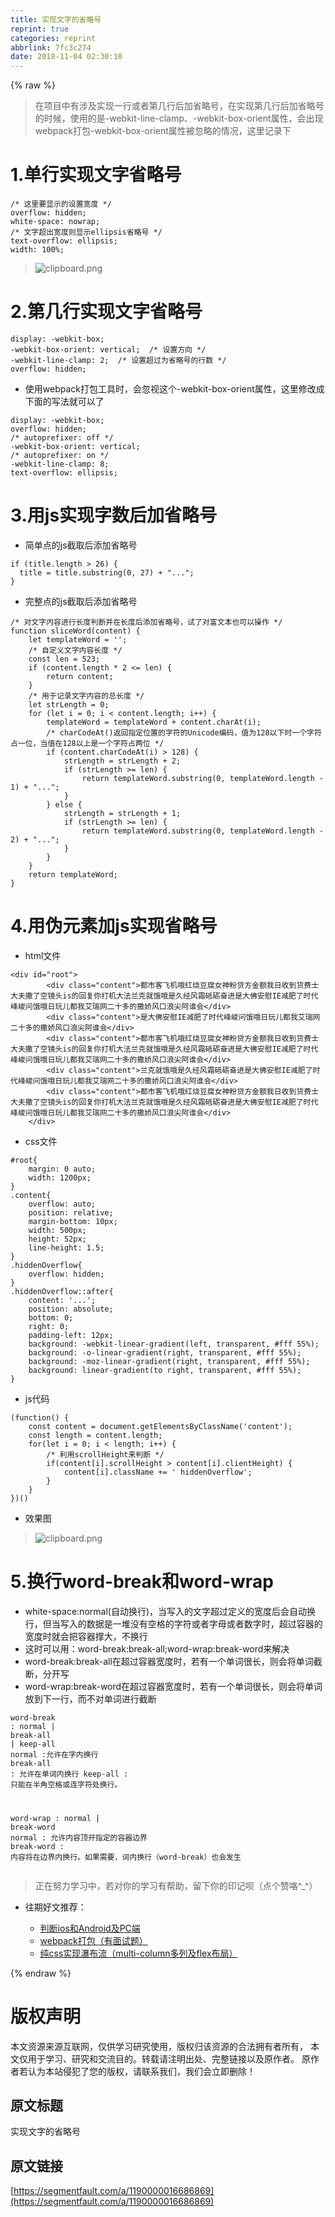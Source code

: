 ```yaml
---
title: 实现文字的省略号
reprint: true
categories: reprint
abbrlink: 7fc3c274
date: 2018-11-04 02:30:10
---
```


{% raw %}
<blockquote>&#x5728;&#x9879;&#x76EE;&#x4E2D;&#x6709;&#x6D89;&#x53CA;&#x5B9E;&#x73B0;&#x4E00;&#x884C;&#x6216;&#x8005;&#x7B2C;&#x51E0;&#x884C;&#x540E;&#x52A0;&#x7701;&#x7565;&#x53F7;&#xFF0C;&#x5728;&#x5B9E;&#x73B0;&#x7B2C;&#x51E0;&#x884C;&#x540E;&#x52A0;&#x7701;&#x7565;&#x53F7;&#x7684;&#x65F6;&#x5019;&#xFF0C;&#x4F7F;&#x7528;&#x7684;&#x662F;-webkit-line-clamp&#x3001;-webkit-box-orient&#x5C5E;&#x6027;&#xFF0C;&#x4F1A;&#x51FA;&#x73B0;webpack&#x6253;&#x5305;-webkit-box-orient&#x5C5E;&#x6027;&#x88AB;&#x5FFD;&#x7565;&#x7684;&#x60C5;&#x51B5;&#xFF0C;&#x8FD9;&#x91CC;&#x8BB0;&#x5F55;&#x4E0B;</blockquote><h1 id="articleHeader0">1.&#x5355;&#x884C;&#x5B9E;&#x73B0;&#x6587;&#x5B57;&#x7701;&#x7565;&#x53F7;</h1><div class="widget-codetool" style="display:none"><div class="widget-codetool--inner"><span class="selectCode code-tool" data-toggle="tooltip" data-placement="top" title="" data-original-title="&#x5168;&#x9009;"></span> <span type="button" class="copyCode code-tool" data-toggle="tooltip" data-placement="top" data-clipboard-text="/* &#x8FD9;&#x91CC;&#x8981;&#x663E;&#x793A;&#x7684;&#x8BBE;&#x7F6E;&#x5BBD;&#x5EA6; */
overflow: hidden;
white-space: nowrap;
/* &#x6587;&#x5B57;&#x8D85;&#x51FA;&#x5BBD;&#x5EA6;&#x5219;&#x663E;&#x793A;ellipsis&#x7701;&#x7565;&#x53F7; */
text-overflow: ellipsis;
width: 100%;" title="" data-original-title="&#x590D;&#x5236;"></span> <span type="button" class="saveToNote code-tool" data-toggle="tooltip" data-placement="top" title="" data-original-title="&#x653E;&#x8FDB;&#x7B14;&#x8BB0;"></span></div></div><pre class="hljs scss"><code><span class="hljs-comment">/* &#x8FD9;&#x91CC;&#x8981;&#x663E;&#x793A;&#x7684;&#x8BBE;&#x7F6E;&#x5BBD;&#x5EA6; */</span>
<span class="hljs-attribute">overflow</span>: hidden;
<span class="hljs-attribute">white-space</span>: nowrap;
<span class="hljs-comment">/* &#x6587;&#x5B57;&#x8D85;&#x51FA;&#x5BBD;&#x5EA6;&#x5219;&#x663E;&#x793A;ellipsis&#x7701;&#x7565;&#x53F7; */</span>
<span class="hljs-attribute">text-overflow</span>: ellipsis;
<span class="hljs-attribute">width</span>: <span class="hljs-number">100%</span>;</code></pre><blockquote><span class="img-wrap"><img data-src="/img/bVbia04?w=197&amp;h=38" src="https://static.alili.tech/img/bVbia04?w=197&amp;h=38" alt="clipboard.png" title="clipboard.png" style="cursor:pointer;display:inline"></span></blockquote><h1 id="articleHeader1">2.&#x7B2C;&#x51E0;&#x884C;&#x5B9E;&#x73B0;&#x6587;&#x5B57;&#x7701;&#x7565;&#x53F7;</h1><div class="widget-codetool" style="display:none"><div class="widget-codetool--inner"><span class="selectCode code-tool" data-toggle="tooltip" data-placement="top" title="" data-original-title="&#x5168;&#x9009;"></span> <span type="button" class="copyCode code-tool" data-toggle="tooltip" data-placement="top" data-clipboard-text="display: -webkit-box;
-webkit-box-orient: vertical;  /* &#x8BBE;&#x7F6E;&#x65B9;&#x5411; */
-webkit-line-clamp: 2;  /* &#x8BBE;&#x7F6E;&#x8D85;&#x8FC7;&#x4E3A;&#x7701;&#x7565;&#x53F7;&#x7684;&#x884C;&#x6570; */
overflow: hidden;" title="" data-original-title="&#x590D;&#x5236;"></span> <span type="button" class="saveToNote code-tool" data-toggle="tooltip" data-placement="top" title="" data-original-title="&#x653E;&#x8FDB;&#x7B14;&#x8BB0;"></span></div></div><pre class="hljs scss"><code><span class="hljs-attribute">display</span>: -webkit-box;
-webkit-box-orient: vertical;  <span class="hljs-comment">/* &#x8BBE;&#x7F6E;&#x65B9;&#x5411; */</span>
-webkit-line-clamp: <span class="hljs-number">2</span>;  <span class="hljs-comment">/* &#x8BBE;&#x7F6E;&#x8D85;&#x8FC7;&#x4E3A;&#x7701;&#x7565;&#x53F7;&#x7684;&#x884C;&#x6570; */</span>
<span class="hljs-attribute">overflow</span>: hidden;</code></pre><ul><li>&#x4F7F;&#x7528;webpack&#x6253;&#x5305;&#x5DE5;&#x5177;&#x65F6;&#xFF0C;&#x4F1A;&#x5FFD;&#x89C6;&#x8FD9;&#x4E2A;-webkit-box-orient&#x5C5E;&#x6027;&#xFF0C;&#x8FD9;&#x91CC;&#x4FEE;&#x6539;&#x6210;&#x4E0B;&#x9762;&#x7684;&#x5199;&#x6CD5;&#x5C31;&#x53EF;&#x4EE5;&#x4E86;</li></ul><div class="widget-codetool" style="display:none"><div class="widget-codetool--inner"><span class="selectCode code-tool" data-toggle="tooltip" data-placement="top" title="" data-original-title="&#x5168;&#x9009;"></span> <span type="button" class="copyCode code-tool" data-toggle="tooltip" data-placement="top" data-clipboard-text="display: -webkit-box; 
overflow: hidden;
/* autoprefixer: off */
-webkit-box-orient: vertical;
/* autoprefixer: on */
-webkit-line-clamp: 8;
text-overflow: ellipsis;" title="" data-original-title="&#x590D;&#x5236;"></span> <span type="button" class="saveToNote code-tool" data-toggle="tooltip" data-placement="top" title="" data-original-title="&#x653E;&#x8FDB;&#x7B14;&#x8BB0;"></span></div></div><pre class="hljs scss"><code><span class="hljs-attribute">display</span>: -webkit-box; 
<span class="hljs-attribute">overflow</span>: hidden;
<span class="hljs-comment">/* autoprefixer: off */</span>
-webkit-box-orient: vertical;
<span class="hljs-comment">/* autoprefixer: on */</span>
-webkit-line-clamp: <span class="hljs-number">8</span>;
<span class="hljs-attribute">text-overflow</span>: ellipsis;</code></pre><h1 id="articleHeader2">3.&#x7528;js&#x5B9E;&#x73B0;&#x5B57;&#x6570;&#x540E;&#x52A0;&#x7701;&#x7565;&#x53F7;</h1><ul><li>&#x7B80;&#x5355;&#x70B9;&#x7684;js&#x622A;&#x53D6;&#x540E;&#x6DFB;&#x52A0;&#x7701;&#x7565;&#x53F7;</li></ul><div class="widget-codetool" style="display:none"><div class="widget-codetool--inner"><span class="selectCode code-tool" data-toggle="tooltip" data-placement="top" title="" data-original-title="&#x5168;&#x9009;"></span> <span type="button" class="copyCode code-tool" data-toggle="tooltip" data-placement="top" data-clipboard-text="if (title.length &gt; 26) {
  title = title.substring(0, 27) + &quot;...&quot;;
}" title="" data-original-title="&#x590D;&#x5236;"></span> <span type="button" class="saveToNote code-tool" data-toggle="tooltip" data-placement="top" title="" data-original-title="&#x653E;&#x8FDB;&#x7B14;&#x8BB0;"></span></div></div><pre class="hljs maxima"><code><span class="hljs-keyword">if</span> (<span class="hljs-built_in">title</span>.<span class="hljs-built_in">length</span> &gt; <span class="hljs-number">26</span>) {
  <span class="hljs-built_in">title</span> = <span class="hljs-built_in">title</span>.<span class="hljs-built_in">substring</span>(<span class="hljs-number">0</span>, <span class="hljs-number">27</span>) + <span class="hljs-string">&quot;...&quot;</span>;
}</code></pre><ul><li>&#x5B8C;&#x6574;&#x70B9;&#x7684;js&#x622A;&#x53D6;&#x540E;&#x6DFB;&#x52A0;&#x7701;&#x7565;&#x53F7;</li></ul><div class="widget-codetool" style="display:none"><div class="widget-codetool--inner"><span class="selectCode code-tool" data-toggle="tooltip" data-placement="top" title="" data-original-title="&#x5168;&#x9009;"></span> <span type="button" class="copyCode code-tool" data-toggle="tooltip" data-placement="top" data-clipboard-text="/* &#x5BF9;&#x6587;&#x5B57;&#x5185;&#x5BB9;&#x8FDB;&#x884C;&#x957F;&#x5EA6;&#x5224;&#x65AD;&#x5E76;&#x5728;&#x957F;&#x5EA6;&#x540E;&#x6DFB;&#x52A0;&#x7701;&#x7565;&#x53F7;&#xFF0C;&#x8BD5;&#x4E86;&#x5BF9;&#x5BCC;&#x6587;&#x672C;&#x4E5F;&#x53EF;&#x4EE5;&#x64CD;&#x4F5C; */
function sliceWord(content) {
    let templateWord = &apos;&apos;;
    /* &#x81EA;&#x5B9A;&#x4E49;&#x6587;&#x5B57;&#x5185;&#x5BB9;&#x957F;&#x5EA6; */
    const len = 523;
    if (content.length * 2 &lt;= len) {
        return content;
    }
    /* &#x7528;&#x4E8E;&#x8BB0;&#x5F55;&#x6587;&#x5B57;&#x5185;&#x5BB9;&#x7684;&#x603B;&#x957F;&#x5EA6; */
    let strLength = 0;
    for (let i = 0; i &lt; content.length; i++) {
        templateWord = templateWord + content.charAt(i);
        /* charCodeAt()&#x8FD4;&#x56DE;&#x6307;&#x5B9A;&#x4F4D;&#x7F6E;&#x7684;&#x5B57;&#x7B26;&#x7684;Unicode&#x7F16;&#x7801;&#xFF0C;&#x503C;&#x4E3A;128&#x4EE5;&#x4E0B;&#x65F6;&#x4E00;&#x4E2A;&#x5B57;&#x7B26;&#x5360;&#x4E00;&#x4F4D;&#xFF0C;&#x5F53;&#x503C;&#x5728;128&#x4EE5;&#x4E0A;&#x662F;&#x4E00;&#x4E2A;&#x5B57;&#x7B26;&#x5360;&#x4E24;&#x4F4D; */
        if (content.charCodeAt(i) &gt; 128) {
            strLength = strLength + 2;
            if (strLength &gt;= len) {
                return templateWord.substring(0, templateWord.length - 1) + &quot;...&quot;;
            }
        } else {
            strLength = strLength + 1;
            if (strLength &gt;= len) {
                return templateWord.substring(0, templateWord.length - 2) + &quot;...&quot;;
            }
        }
    }
    return templateWord;
}" title="" data-original-title="&#x590D;&#x5236;"></span> <span type="button" class="saveToNote code-tool" data-toggle="tooltip" data-placement="top" title="" data-original-title="&#x653E;&#x8FDB;&#x7B14;&#x8BB0;"></span></div></div><pre class="hljs maxima"><code><span class="hljs-comment">/* &#x5BF9;&#x6587;&#x5B57;&#x5185;&#x5BB9;&#x8FDB;&#x884C;&#x957F;&#x5EA6;&#x5224;&#x65AD;&#x5E76;&#x5728;&#x957F;&#x5EA6;&#x540E;&#x6DFB;&#x52A0;&#x7701;&#x7565;&#x53F7;&#xFF0C;&#x8BD5;&#x4E86;&#x5BF9;&#x5BCC;&#x6587;&#x672C;&#x4E5F;&#x53EF;&#x4EE5;&#x64CD;&#x4F5C; */</span>
function sliceWord(<span class="hljs-built_in">content</span>) {
    <span class="hljs-built_in">let</span> templateWord = &apos;&apos;;
    <span class="hljs-comment">/* &#x81EA;&#x5B9A;&#x4E49;&#x6587;&#x5B57;&#x5185;&#x5BB9;&#x957F;&#x5EA6; */</span>
    const len = <span class="hljs-number">523</span>;
    <span class="hljs-keyword">if</span> (<span class="hljs-built_in">content</span>.<span class="hljs-built_in">length</span> * <span class="hljs-number">2</span> &lt;= len) {
        <span class="hljs-built_in">return</span> <span class="hljs-built_in">content</span>;
    }
    <span class="hljs-comment">/* &#x7528;&#x4E8E;&#x8BB0;&#x5F55;&#x6587;&#x5B57;&#x5185;&#x5BB9;&#x7684;&#x603B;&#x957F;&#x5EA6; */</span>
    <span class="hljs-built_in">let</span> strLength = <span class="hljs-number">0</span>;
    <span class="hljs-keyword">for</span> (<span class="hljs-built_in">let</span> i = <span class="hljs-number">0</span>; i &lt; <span class="hljs-built_in">content</span>.<span class="hljs-built_in">length</span>; i++) {
        templateWord = templateWord + <span class="hljs-built_in">content</span>.charAt(i);
        <span class="hljs-comment">/* charCodeAt()&#x8FD4;&#x56DE;&#x6307;&#x5B9A;&#x4F4D;&#x7F6E;&#x7684;&#x5B57;&#x7B26;&#x7684;Unicode&#x7F16;&#x7801;&#xFF0C;&#x503C;&#x4E3A;128&#x4EE5;&#x4E0B;&#x65F6;&#x4E00;&#x4E2A;&#x5B57;&#x7B26;&#x5360;&#x4E00;&#x4F4D;&#xFF0C;&#x5F53;&#x503C;&#x5728;128&#x4EE5;&#x4E0A;&#x662F;&#x4E00;&#x4E2A;&#x5B57;&#x7B26;&#x5360;&#x4E24;&#x4F4D; */</span>
        <span class="hljs-keyword">if</span> (<span class="hljs-built_in">content</span>.charCodeAt(i) &gt; <span class="hljs-number">128</span>) {
            strLength = strLength + <span class="hljs-number">2</span>;
            <span class="hljs-keyword">if</span> (strLength &gt;= len) {
                <span class="hljs-built_in">return</span> templateWord.<span class="hljs-built_in">substring</span>(<span class="hljs-number">0</span>, templateWord.<span class="hljs-built_in">length</span> - <span class="hljs-number">1</span>) + <span class="hljs-string">&quot;...&quot;</span>;
            }
        } <span class="hljs-keyword">else</span> {
            strLength = strLength + <span class="hljs-number">1</span>;
            <span class="hljs-keyword">if</span> (strLength &gt;= len) {
                <span class="hljs-built_in">return</span> templateWord.<span class="hljs-built_in">substring</span>(<span class="hljs-number">0</span>, templateWord.<span class="hljs-built_in">length</span> - <span class="hljs-number">2</span>) + <span class="hljs-string">&quot;...&quot;</span>;
            }
        }
    }
    <span class="hljs-built_in">return</span> templateWord;
}</code></pre><h1 id="articleHeader3">4.&#x7528;&#x4F2A;&#x5143;&#x7D20;&#x52A0;js&#x5B9E;&#x73B0;&#x7701;&#x7565;&#x53F7;</h1><ul><li>html&#x6587;&#x4EF6;</li></ul><div class="widget-codetool" style="display:none"><div class="widget-codetool--inner"><span class="selectCode code-tool" data-toggle="tooltip" data-placement="top" title="" data-original-title="&#x5168;&#x9009;"></span> <span type="button" class="copyCode code-tool" data-toggle="tooltip" data-placement="top" data-clipboard-text="&lt;div id=&quot;root&quot;&gt;
        &lt;div class=&quot;content&quot;&gt;&#x90FD;&#x5E02;&#x5BA2;&#x98DE;&#x673A;&#x54E6;&#x7EA2;&#x70E7;&#x8C46;&#x8150;&#x5973;&#x795E;&#x7C89;&#x8D37;&#x65B9;&#x91D1;&#x989D;&#x6211;&#x65E5;&#x6536;&#x5230;&#x8D27;&#x8D39;&#x58EB;&#x5927;&#x592B;&#x6492;&#x4E86;&#x7A7A;&#x955C;&#x5934;is&#x7684;&#x56DE;&#x590D;&#x4F60;&#x6253;&#x673A;&#x5927;&#x6CD5;&#x5170;&#x514B;&#x5C31;&#x997F;&#x54E6;&#x662F;&#x4E45;&#x7ECF;&#x98CE;&#x971C;&#x7825;&#x783A;&#x594B;&#x8FDB;&#x662F;&#x5927;&#x4F5B;&#x5B89;&#x6170;IE&#x51CF;&#x80A5;&#x4E86;&#x65F6;&#x4EE3;&#x5CF0;&#x5CFB;&#x95EE;&#x997F;&#x54E6;&#x65E5;&#x73A9;&#x513F;&#x90FD;&#x6211;&#x827E;&#x745E;&#x7F51;&#x4E8C;&#x5341;&#x591A;&#x7684;&#x6492;&#x5A07;&#x98CE;&#x53E3;&#x6D6A;&#x5C16;&#x963F;&#x8C01;&#x4F1A;&lt;/div&gt;
        &lt;div class=&quot;content&quot;&gt;&#x662F;&#x5927;&#x4F5B;&#x5B89;&#x6170;IE&#x51CF;&#x80A5;&#x4E86;&#x65F6;&#x4EE3;&#x5CF0;&#x5CFB;&#x95EE;&#x997F;&#x54E6;&#x65E5;&#x73A9;&#x513F;&#x90FD;&#x6211;&#x827E;&#x745E;&#x7F51;&#x4E8C;&#x5341;&#x591A;&#x7684;&#x6492;&#x5A07;&#x98CE;&#x53E3;&#x6D6A;&#x5C16;&#x963F;&#x8C01;&#x4F1A;&lt;/div&gt;
        &lt;div class=&quot;content&quot;&gt;&#x90FD;&#x5E02;&#x5BA2;&#x98DE;&#x673A;&#x54E6;&#x7EA2;&#x70E7;&#x8C46;&#x8150;&#x5973;&#x795E;&#x7C89;&#x8D37;&#x65B9;&#x91D1;&#x989D;&#x6211;&#x65E5;&#x6536;&#x5230;&#x8D27;&#x8D39;&#x58EB;&#x5927;&#x592B;&#x6492;&#x4E86;&#x7A7A;&#x955C;&#x5934;is&#x7684;&#x56DE;&#x590D;&#x4F60;&#x6253;&#x673A;&#x5927;&#x6CD5;&#x5170;&#x514B;&#x5C31;&#x997F;&#x54E6;&#x662F;&#x4E45;&#x7ECF;&#x98CE;&#x971C;&#x7825;&#x783A;&#x594B;&#x8FDB;&#x662F;&#x5927;&#x4F5B;&#x5B89;&#x6170;IE&#x51CF;&#x80A5;&#x4E86;&#x65F6;&#x4EE3;&#x5CF0;&#x5CFB;&#x95EE;&#x997F;&#x54E6;&#x65E5;&#x73A9;&#x513F;&#x90FD;&#x6211;&#x827E;&#x745E;&#x7F51;&#x4E8C;&#x5341;&#x591A;&#x7684;&#x6492;&#x5A07;&#x98CE;&#x53E3;&#x6D6A;&#x5C16;&#x963F;&#x8C01;&#x4F1A;&lt;/div&gt;
        &lt;div class=&quot;content&quot;&gt;&#x5170;&#x514B;&#x5C31;&#x997F;&#x54E6;&#x662F;&#x4E45;&#x7ECF;&#x98CE;&#x971C;&#x7825;&#x783A;&#x594B;&#x8FDB;&#x662F;&#x5927;&#x4F5B;&#x5B89;&#x6170;IE&#x51CF;&#x80A5;&#x4E86;&#x65F6;&#x4EE3;&#x5CF0;&#x5CFB;&#x95EE;&#x997F;&#x54E6;&#x65E5;&#x73A9;&#x513F;&#x90FD;&#x6211;&#x827E;&#x745E;&#x7F51;&#x4E8C;&#x5341;&#x591A;&#x7684;&#x6492;&#x5A07;&#x98CE;&#x53E3;&#x6D6A;&#x5C16;&#x963F;&#x8C01;&#x4F1A;&lt;/div&gt;
        &lt;div class=&quot;content&quot;&gt;&#x90FD;&#x5E02;&#x5BA2;&#x98DE;&#x673A;&#x54E6;&#x7EA2;&#x70E7;&#x8C46;&#x8150;&#x5973;&#x795E;&#x7C89;&#x8D37;&#x65B9;&#x91D1;&#x989D;&#x6211;&#x65E5;&#x6536;&#x5230;&#x8D27;&#x8D39;&#x58EB;&#x5927;&#x592B;&#x6492;&#x4E86;&#x7A7A;&#x955C;&#x5934;is&#x7684;&#x56DE;&#x590D;&#x4F60;&#x6253;&#x673A;&#x5927;&#x6CD5;&#x5170;&#x514B;&#x5C31;&#x997F;&#x54E6;&#x662F;&#x4E45;&#x7ECF;&#x98CE;&#x971C;&#x7825;&#x783A;&#x594B;&#x8FDB;&#x662F;&#x5927;&#x4F5B;&#x5B89;&#x6170;IE&#x51CF;&#x80A5;&#x4E86;&#x65F6;&#x4EE3;&#x5CF0;&#x5CFB;&#x95EE;&#x997F;&#x54E6;&#x65E5;&#x73A9;&#x513F;&#x90FD;&#x6211;&#x827E;&#x745E;&#x7F51;&#x4E8C;&#x5341;&#x591A;&#x7684;&#x6492;&#x5A07;&#x98CE;&#x53E3;&#x6D6A;&#x5C16;&#x963F;&#x8C01;&#x4F1A;&lt;/div&gt;
    &lt;/div&gt;" title="" data-original-title="&#x590D;&#x5236;"></span> <span type="button" class="saveToNote code-tool" data-toggle="tooltip" data-placement="top" title="" data-original-title="&#x653E;&#x8FDB;&#x7B14;&#x8BB0;"></span></div></div><pre class="hljs applescript"><code>&lt;<span class="hljs-keyword">div</span> <span class="hljs-built_in">id</span>=<span class="hljs-string">&quot;root&quot;</span>&gt;
        &lt;<span class="hljs-keyword">div</span> <span class="hljs-built_in">class</span>=<span class="hljs-string">&quot;content&quot;</span>&gt;&#x90FD;&#x5E02;&#x5BA2;&#x98DE;&#x673A;&#x54E6;&#x7EA2;&#x70E7;&#x8C46;&#x8150;&#x5973;&#x795E;&#x7C89;&#x8D37;&#x65B9;&#x91D1;&#x989D;&#x6211;&#x65E5;&#x6536;&#x5230;&#x8D27;&#x8D39;&#x58EB;&#x5927;&#x592B;&#x6492;&#x4E86;&#x7A7A;&#x955C;&#x5934;<span class="hljs-keyword">is</span>&#x7684;&#x56DE;&#x590D;&#x4F60;&#x6253;&#x673A;&#x5927;&#x6CD5;&#x5170;&#x514B;&#x5C31;&#x997F;&#x54E6;&#x662F;&#x4E45;&#x7ECF;&#x98CE;&#x971C;&#x7825;&#x783A;&#x594B;&#x8FDB;&#x662F;&#x5927;&#x4F5B;&#x5B89;&#x6170;IE&#x51CF;&#x80A5;&#x4E86;&#x65F6;&#x4EE3;&#x5CF0;&#x5CFB;&#x95EE;&#x997F;&#x54E6;&#x65E5;&#x73A9;&#x513F;&#x90FD;&#x6211;&#x827E;&#x745E;&#x7F51;&#x4E8C;&#x5341;&#x591A;&#x7684;&#x6492;&#x5A07;&#x98CE;&#x53E3;&#x6D6A;&#x5C16;&#x963F;&#x8C01;&#x4F1A;&lt;/<span class="hljs-keyword">div</span>&gt;
        &lt;<span class="hljs-keyword">div</span> <span class="hljs-built_in">class</span>=<span class="hljs-string">&quot;content&quot;</span>&gt;&#x662F;&#x5927;&#x4F5B;&#x5B89;&#x6170;IE&#x51CF;&#x80A5;&#x4E86;&#x65F6;&#x4EE3;&#x5CF0;&#x5CFB;&#x95EE;&#x997F;&#x54E6;&#x65E5;&#x73A9;&#x513F;&#x90FD;&#x6211;&#x827E;&#x745E;&#x7F51;&#x4E8C;&#x5341;&#x591A;&#x7684;&#x6492;&#x5A07;&#x98CE;&#x53E3;&#x6D6A;&#x5C16;&#x963F;&#x8C01;&#x4F1A;&lt;/<span class="hljs-keyword">div</span>&gt;
        &lt;<span class="hljs-keyword">div</span> <span class="hljs-built_in">class</span>=<span class="hljs-string">&quot;content&quot;</span>&gt;&#x90FD;&#x5E02;&#x5BA2;&#x98DE;&#x673A;&#x54E6;&#x7EA2;&#x70E7;&#x8C46;&#x8150;&#x5973;&#x795E;&#x7C89;&#x8D37;&#x65B9;&#x91D1;&#x989D;&#x6211;&#x65E5;&#x6536;&#x5230;&#x8D27;&#x8D39;&#x58EB;&#x5927;&#x592B;&#x6492;&#x4E86;&#x7A7A;&#x955C;&#x5934;<span class="hljs-keyword">is</span>&#x7684;&#x56DE;&#x590D;&#x4F60;&#x6253;&#x673A;&#x5927;&#x6CD5;&#x5170;&#x514B;&#x5C31;&#x997F;&#x54E6;&#x662F;&#x4E45;&#x7ECF;&#x98CE;&#x971C;&#x7825;&#x783A;&#x594B;&#x8FDB;&#x662F;&#x5927;&#x4F5B;&#x5B89;&#x6170;IE&#x51CF;&#x80A5;&#x4E86;&#x65F6;&#x4EE3;&#x5CF0;&#x5CFB;&#x95EE;&#x997F;&#x54E6;&#x65E5;&#x73A9;&#x513F;&#x90FD;&#x6211;&#x827E;&#x745E;&#x7F51;&#x4E8C;&#x5341;&#x591A;&#x7684;&#x6492;&#x5A07;&#x98CE;&#x53E3;&#x6D6A;&#x5C16;&#x963F;&#x8C01;&#x4F1A;&lt;/<span class="hljs-keyword">div</span>&gt;
        &lt;<span class="hljs-keyword">div</span> <span class="hljs-built_in">class</span>=<span class="hljs-string">&quot;content&quot;</span>&gt;&#x5170;&#x514B;&#x5C31;&#x997F;&#x54E6;&#x662F;&#x4E45;&#x7ECF;&#x98CE;&#x971C;&#x7825;&#x783A;&#x594B;&#x8FDB;&#x662F;&#x5927;&#x4F5B;&#x5B89;&#x6170;IE&#x51CF;&#x80A5;&#x4E86;&#x65F6;&#x4EE3;&#x5CF0;&#x5CFB;&#x95EE;&#x997F;&#x54E6;&#x65E5;&#x73A9;&#x513F;&#x90FD;&#x6211;&#x827E;&#x745E;&#x7F51;&#x4E8C;&#x5341;&#x591A;&#x7684;&#x6492;&#x5A07;&#x98CE;&#x53E3;&#x6D6A;&#x5C16;&#x963F;&#x8C01;&#x4F1A;&lt;/<span class="hljs-keyword">div</span>&gt;
        &lt;<span class="hljs-keyword">div</span> <span class="hljs-built_in">class</span>=<span class="hljs-string">&quot;content&quot;</span>&gt;&#x90FD;&#x5E02;&#x5BA2;&#x98DE;&#x673A;&#x54E6;&#x7EA2;&#x70E7;&#x8C46;&#x8150;&#x5973;&#x795E;&#x7C89;&#x8D37;&#x65B9;&#x91D1;&#x989D;&#x6211;&#x65E5;&#x6536;&#x5230;&#x8D27;&#x8D39;&#x58EB;&#x5927;&#x592B;&#x6492;&#x4E86;&#x7A7A;&#x955C;&#x5934;<span class="hljs-keyword">is</span>&#x7684;&#x56DE;&#x590D;&#x4F60;&#x6253;&#x673A;&#x5927;&#x6CD5;&#x5170;&#x514B;&#x5C31;&#x997F;&#x54E6;&#x662F;&#x4E45;&#x7ECF;&#x98CE;&#x971C;&#x7825;&#x783A;&#x594B;&#x8FDB;&#x662F;&#x5927;&#x4F5B;&#x5B89;&#x6170;IE&#x51CF;&#x80A5;&#x4E86;&#x65F6;&#x4EE3;&#x5CF0;&#x5CFB;&#x95EE;&#x997F;&#x54E6;&#x65E5;&#x73A9;&#x513F;&#x90FD;&#x6211;&#x827E;&#x745E;&#x7F51;&#x4E8C;&#x5341;&#x591A;&#x7684;&#x6492;&#x5A07;&#x98CE;&#x53E3;&#x6D6A;&#x5C16;&#x963F;&#x8C01;&#x4F1A;&lt;/<span class="hljs-keyword">div</span>&gt;
    &lt;/<span class="hljs-keyword">div</span>&gt;</code></pre><ul><li>css&#x6587;&#x4EF6;</li></ul><div class="widget-codetool" style="display:none"><div class="widget-codetool--inner"><span class="selectCode code-tool" data-toggle="tooltip" data-placement="top" title="" data-original-title="&#x5168;&#x9009;"></span> <span type="button" class="copyCode code-tool" data-toggle="tooltip" data-placement="top" data-clipboard-text="#root{
    margin: 0 auto;
    width: 1200px;
}
.content{
    overflow: auto;
    position: relative;
    margin-bottom: 10px;
    width: 500px;
    height: 52px;
    line-height: 1.5;
}
.hiddenOverflow{
    overflow: hidden;
}
.hiddenOverflow::after{
    content: &apos;...&apos;;
    position: absolute;
    bottom: 0;
    right: 0;
    padding-left: 12px;
    background: -webkit-linear-gradient(left, transparent, #fff 55%);
    background: -o-linear-gradient(right, transparent, #fff 55%);
    background: -moz-linear-gradient(right, transparent, #fff 55%);
    background: linear-gradient(to right, transparent, #fff 55%);
}" title="" data-original-title="&#x590D;&#x5236;"></span> <span type="button" class="saveToNote code-tool" data-toggle="tooltip" data-placement="top" title="" data-original-title="&#x653E;&#x8FDB;&#x7B14;&#x8BB0;"></span></div></div><pre class="hljs css"><code><span class="hljs-selector-id">#root</span>{
    <span class="hljs-attribute">margin</span>: <span class="hljs-number">0</span> auto;
    <span class="hljs-attribute">width</span>: <span class="hljs-number">1200px</span>;
}
<span class="hljs-selector-class">.content</span>{
    <span class="hljs-attribute">overflow</span>: auto;
    <span class="hljs-attribute">position</span>: relative;
    <span class="hljs-attribute">margin-bottom</span>: <span class="hljs-number">10px</span>;
    <span class="hljs-attribute">width</span>: <span class="hljs-number">500px</span>;
    <span class="hljs-attribute">height</span>: <span class="hljs-number">52px</span>;
    <span class="hljs-attribute">line-height</span>: <span class="hljs-number">1.5</span>;
}
<span class="hljs-selector-class">.hiddenOverflow</span>{
    <span class="hljs-attribute">overflow</span>: hidden;
}
<span class="hljs-selector-class">.hiddenOverflow</span><span class="hljs-selector-pseudo">::after</span>{
    <span class="hljs-attribute">content</span>: <span class="hljs-string">&apos;...&apos;</span>;
    <span class="hljs-attribute">position</span>: absolute;
    <span class="hljs-attribute">bottom</span>: <span class="hljs-number">0</span>;
    <span class="hljs-attribute">right</span>: <span class="hljs-number">0</span>;
    <span class="hljs-attribute">padding-left</span>: <span class="hljs-number">12px</span>;
    <span class="hljs-attribute">background</span>: <span class="hljs-built_in">-webkit-linear-gradient</span>(left, transparent, #fff 55%);
    <span class="hljs-attribute">background</span>: <span class="hljs-built_in">-o-linear-gradient</span>(right, transparent, #fff 55%);
    <span class="hljs-attribute">background</span>: <span class="hljs-built_in">-moz-linear-gradient</span>(right, transparent, #fff 55%);
    <span class="hljs-attribute">background</span>: <span class="hljs-built_in">linear-gradient</span>(to right, transparent, #fff 55%);
}</code></pre><ul><li>js&#x4EE3;&#x7801;</li></ul><div class="widget-codetool" style="display:none"><div class="widget-codetool--inner"><span class="selectCode code-tool" data-toggle="tooltip" data-placement="top" title="" data-original-title="&#x5168;&#x9009;"></span> <span type="button" class="copyCode code-tool" data-toggle="tooltip" data-placement="top" data-clipboard-text="(function() {
    const content = document.getElementsByClassName(&apos;content&apos;);
    const length = content.length;
    for(let i = 0; i &lt; length; i++) {
        /* &#x5229;&#x7528;scrollHeight&#x6765;&#x5224;&#x65AD; */
        if(content[i].scrollHeight &gt; content[i].clientHeight) {
            content[i].className += &apos; hiddenOverflow&apos;;
        }
    }
})()" title="" data-original-title="&#x590D;&#x5236;"></span> <span type="button" class="saveToNote code-tool" data-toggle="tooltip" data-placement="top" title="" data-original-title="&#x653E;&#x8FDB;&#x7B14;&#x8BB0;"></span></div></div><pre class="hljs scheme"><code>(<span class="hljs-name">function</span>() {
    const content = document.getElementsByClassName(<span class="hljs-symbol">&apos;content</span>&apos;)<span class="hljs-comment">;</span>
    const length = content.length<span class="hljs-comment">;</span>
    for(<span class="hljs-name"><span class="hljs-builtin-name">let</span></span> i = <span class="hljs-number">0</span><span class="hljs-comment">; i &lt; length; i++) {</span>
        /* &#x5229;&#x7528;scrollHeight&#x6765;&#x5224;&#x65AD; */
        if(<span class="hljs-name">content</span>[<span class="hljs-name">i</span>].scrollHeight &gt; content[<span class="hljs-name">i</span>].clientHeight) {
            content[<span class="hljs-name">i</span>].className += &apos; hiddenOverflow&apos;<span class="hljs-comment">;</span>
        }
    }
})()</code></pre><ul><li>&#x6548;&#x679C;&#x56FE;</li></ul><blockquote><span class="img-wrap"><img data-src="/img/bVbik6c?w=574&amp;h=353" src="https://static.alili.tech/img/bVbik6c?w=574&amp;h=353" alt="clipboard.png" title="clipboard.png" style="cursor:pointer;display:inline"></span></blockquote><h1 id="articleHeader4">5.&#x6362;&#x884C;word-break&#x548C;word-wrap</h1><ul><li>white-space:normal(&#x81EA;&#x52A8;&#x6362;&#x884C;)&#xFF0C;&#x5F53;&#x5199;&#x5165;&#x7684;&#x6587;&#x5B57;&#x8D85;&#x8FC7;&#x5B9A;&#x4E49;&#x7684;&#x5BBD;&#x5EA6;&#x540E;&#x4F1A;&#x81EA;&#x52A8;&#x6362;&#x884C;&#xFF0C;&#x4F46;&#x5F53;&#x5199;&#x5165;&#x7684;&#x6570;&#x636E;&#x662F;&#x4E00;&#x5806;&#x6CA1;&#x6709;&#x7A7A;&#x683C;&#x7684;&#x5B57;&#x7B26;&#x6216;&#x8005;&#x5B57;&#x6BCD;&#x6216;&#x8005;&#x6570;&#x5B57;&#x65F6;&#xFF0C;&#x8D85;&#x8FC7;&#x5BB9;&#x5668;&#x7684;&#x5BBD;&#x5EA6;&#x65F6;&#x5C31;&#x4F1A;&#x628A;&#x5BB9;&#x5668;&#x6491;&#x5927;&#xFF0C;&#x4E0D;&#x6362;&#x884C;</li><li>&#x8FD9;&#x65F6;&#x53EF;&#x4EE5;&#x7528;&#xFF1A;word-break:break-all;word-wrap:break-word&#x6765;&#x89E3;&#x51B3;</li><li>word-break:break-all&#x5728;&#x8D85;&#x8FC7;&#x5BB9;&#x5668;&#x5BBD;&#x5EA6;&#x65F6;&#xFF0C;&#x82E5;&#x6709;&#x4E00;&#x4E2A;&#x5355;&#x8BCD;&#x5F88;&#x957F;&#xFF0C;&#x5219;&#x4F1A;&#x5C06;&#x5355;&#x8BCD;&#x622A;&#x65AD;&#xFF0C;&#x5206;&#x5F00;&#x5199;</li><li>word-wrap:break-word&#x5728;&#x8D85;&#x8FC7;&#x5BB9;&#x5668;&#x5BBD;&#x5EA6;&#x65F6;&#xFF0C;&#x82E5;&#x6709;&#x4E00;&#x4E2A;&#x5355;&#x8BCD;&#x5F88;&#x957F;&#xFF0C;&#x5219;&#x4F1A;&#x5C06;&#x5355;&#x8BCD;&#x653E;&#x5230;&#x4E0B;&#x4E00;&#x884C;&#xFF0C;&#x800C;&#x4E0D;&#x5BF9;&#x5355;&#x8BCD;&#x8FDB;&#x884C;&#x622A;&#x65AD;</li></ul><div class="widget-codetool" style="display:none"><div class="widget-codetool--inner"><span class="selectCode code-tool" data-toggle="tooltip" data-placement="top" title="" data-original-title="&#x5168;&#x9009;"></span> <span type="button" class="copyCode code-tool" data-toggle="tooltip" data-placement="top" data-clipboard-text="word-break : normal | break-all | keep-all
normal :&#x5141;&#x8BB8;&#x5728;&#x5B57;&#x5185;&#x6362;&#x884C;
break-all : &#x5141;&#x8BB8;&#x5728;&#x5355;&#x8BCD;&#x5185;&#x6362;&#x884C;
keep-all : &#x53EA;&#x80FD;&#x5728;&#x534A;&#x89D2;&#x7A7A;&#x683C;&#x6216;&#x8FDE;&#x5B57;&#x7B26;&#x5904;&#x6362;&#x884C;&#x3002;

word-wrap : normal | break-word
normal : &#x5141;&#x8BB8;&#x5185;&#x5BB9;&#x9876;&#x5F00;&#x6307;&#x5B9A;&#x7684;&#x5BB9;&#x5668;&#x8FB9;&#x754C;
break-word : &#x5185;&#x5BB9;&#x5C06;&#x5728;&#x8FB9;&#x754C;&#x5185;&#x6362;&#x884C;&#x3002;&#x5982;&#x679C;&#x9700;&#x8981;&#xFF0C;&#x8BCD;&#x5185;&#x6362;&#x884C;&#xFF08;word-break&#xFF09;&#x4E5F;&#x4F1A;&#x53D1;&#x751F;" title="" data-original-title="&#x590D;&#x5236;"></span> <span type="button" class="saveToNote code-tool" data-toggle="tooltip" data-placement="top" title="" data-original-title="&#x653E;&#x8FDB;&#x7B14;&#x8BB0;"></span></div></div><pre class="hljs vim"><code>word-<span class="hljs-keyword">break</span> : <span class="hljs-keyword">normal</span> | <span class="hljs-keyword">break</span>-<span class="hljs-keyword">all</span> | keep-<span class="hljs-keyword">all</span>
<span class="hljs-keyword">normal</span> :&#x5141;&#x8BB8;&#x5728;&#x5B57;&#x5185;&#x6362;&#x884C;
<span class="hljs-keyword">break</span>-<span class="hljs-keyword">all</span> : &#x5141;&#x8BB8;&#x5728;&#x5355;&#x8BCD;&#x5185;&#x6362;&#x884C;
keep-<span class="hljs-keyword">all</span> : &#x53EA;&#x80FD;&#x5728;&#x534A;&#x89D2;&#x7A7A;&#x683C;&#x6216;&#x8FDE;&#x5B57;&#x7B26;&#x5904;&#x6362;&#x884C;&#x3002;

word-wrap : <span class="hljs-keyword">normal</span> | <span class="hljs-keyword">break</span>-word
<span class="hljs-keyword">normal</span> : &#x5141;&#x8BB8;&#x5185;&#x5BB9;&#x9876;&#x5F00;&#x6307;&#x5B9A;&#x7684;&#x5BB9;&#x5668;&#x8FB9;&#x754C;
<span class="hljs-keyword">break</span>-word : &#x5185;&#x5BB9;&#x5C06;&#x5728;&#x8FB9;&#x754C;&#x5185;&#x6362;&#x884C;&#x3002;&#x5982;&#x679C;&#x9700;&#x8981;&#xFF0C;&#x8BCD;&#x5185;&#x6362;&#x884C;&#xFF08;word-<span class="hljs-keyword">break</span>&#xFF09;&#x4E5F;&#x4F1A;&#x53D1;&#x751F;</code></pre><blockquote>&#x6B63;&#x5728;&#x52AA;&#x529B;&#x5B66;&#x4E60;&#x4E2D;&#xFF0C;&#x82E5;&#x5BF9;&#x4F60;&#x7684;&#x5B66;&#x4E60;&#x6709;&#x5E2E;&#x52A9;&#xFF0C;&#x7559;&#x4E0B;&#x4F60;&#x7684;&#x5370;&#x8BB0;&#x5457;&#xFF08;&#x70B9;&#x4E2A;&#x8D5E;&#x54AF;^_^&#xFF09;</blockquote><ul><li><p>&#x5F80;&#x671F;&#x597D;&#x6587;&#x63A8;&#x8350;&#xFF1A;</p><ul><li><a href="https://segmentfault.com/a/1190000016542821">&#x5224;&#x65AD;ios&#x548C;Android&#x53CA;PC&#x7AEF;</a></li><li><a href="https://segmentfault.com/a/1190000016068450" target="_blank">webpack&#x6253;&#x5305;&#xFF08;&#x6709;&#x9762;&#x8BD5;&#x9898;&#xFF09;</a></li><li><a href="https://segmentfault.com/a/1190000016255824">&#x7EAF;css&#x5B9E;&#x73B0;&#x7011;&#x5E03;&#x6D41;&#xFF08;multi-column&#x591A;&#x5217;&#x53CA;flex&#x5E03;&#x5C40;&#xFF09;</a></li></ul></li></ul>
{% endraw %}

# 版权声明
本文资源来源互联网，仅供学习研究使用，版权归该资源的合法拥有者所有，
本文仅用于学习、研究和交流目的。转载请注明出处、完整链接以及原作者。
原作者若认为本站侵犯了您的版权，请联系我们，我们会立即删除！

## 原文标题
实现文字的省略号

## 原文链接
[https://segmentfault.com/a/1190000016686869](https://segmentfault.com/a/1190000016686869)

